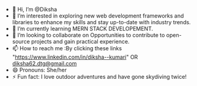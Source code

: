 - 👋 Hi, I’m @Diksha
- 👀 I’m interested in exploring new web development frameworks and libraries to enhance my skills and stay up-to-date with industry trends.
- 🌱 I’m currently learning MERN STACK DEVELOPEMENT.
- 💞️ I’m looking to collaborate on Opportunities to contribute to open-source projects and gain practical experience.
- 📫 How to reach me :By clicking these links  "https://www.linkedin.com/in/diksha--kumari" OR  diksha62.dtg@gmail.com      
- 😄 Pronouns: She/her
- ⚡ Fun fact:  I love outdoor adventures and have gone skydiving twice!

<!---
Diksha62/Diksha62 is a ✨ special ✨ repository because its `README.md` (this file) appears on your GitHub profile.
You can click the Preview link to take a look at your changes.
--->
